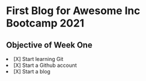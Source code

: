 <h1>First Blog for Awesome Inc Bootcamp 2021</h1>
<h2> Objective of Week One</h2>
<li>[X] Start learning Git</li>
<li>[X] Start a Github account</li>
<li>[X] Start a blog</li>

